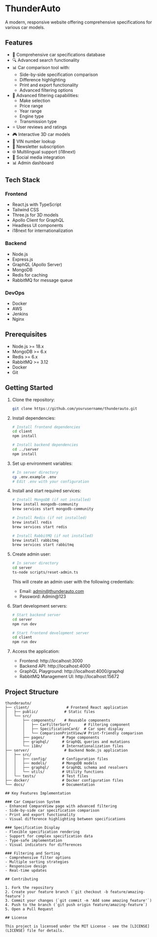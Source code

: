 # ThunderAuto

A modern, responsive website offering comprehensive specifications for various car models.

## Features

- 🚗 Comprehensive car specifications database
- 🔍 Advanced search functionality
- 📊 Car comparison tool with:
  - Side-by-side specification comparison
  - Difference highlighting
  - Print and export functionality
  - Advanced filtering options
- 🎯 Advanced filtering capabilities:
  - Make selection
  - Price range
  - Year range
  - Engine type
  - Transmission type
- ⭐ User reviews and ratings
- 🎮 Interactive 3D car models
- 🔢 VIN number lookup
- 📧 Newsletter subscription
- 🌐 Multilingual support (i18next)
- 📱 Social media integration
- 📊 Admin dashboard

## Tech Stack

### Frontend
- React.js with TypeScript
- Tailwind CSS
- Three.js for 3D models
- Apollo Client for GraphQL
- Headless UI components
- i18next for internationalization

### Backend
- Node.js
- Express.js
- GraphQL (Apollo Server)
- MongoDB
- Redis for caching
- RabbitMQ for message queue

### DevOps
- Docker
- AWS
- Jenkins
- Nginx

## Prerequisites

- Node.js >= 18.x
- MongoDB >= 6.x
- Redis >= 6.x
- RabbitMQ >= 3.12
- Docker
- Git

## Getting Started

1. Clone the repository:
   ```bash
   git clone https://github.com/yourusername/thunderauto.git
   ```

2. Install dependencies:
   ```bash
   # Install frontend dependencies
   cd client
   npm install

   # Install backend dependencies
   cd ../server
   npm install
   ```

3. Set up environment variables:
   ```bash
   # In server directory
   cp .env.example .env
   # Edit .env with your configuration
   ```

4. Install and start required services:
   ```bash
   # Install MongoDB (if not installed)
   brew install mongodb-community
   brew services start mongodb-community

   # Install Redis (if not installed)
   brew install redis
   brew services start redis

   # Install RabbitMQ (if not installed)
   brew install rabbitmq
   brew services start rabbitmq
   ```

5. Create admin user:
   ```bash
   # In server directory
   cd server
   ts-node scripts/reset-admin.ts
   ```
   This will create an admin user with the following credentials:
   - Email: admin@thunderauto.com
   - Password: Admin@123

6. Start development servers:
   ```bash
   # Start backend server
   cd server
   npm run dev

   # Start frontend development server
   cd client
   npm run dev
   ```

7. Access the application:
   - Frontend: http://localhost:3000
   - Backend API: http://localhost:4000
   - GraphQL Playground: http://localhost:4000/graphql
   - RabbitMQ Management UI: http://localhost:15672

## Project Structure

```
thunderauto/
├── client/                 # Frontend React application
│   ├── public/            # Static files
│   └── src/
│       ├── components/    # Reusable components
│       │   ├── CarFilterSort/      # Filtering component
│       │   ├── SpecificationCard/  # Car spec display
│       │   └── ComparisonPrintView/# Print-friendly comparison
│       ├── pages/        # Page components
│       ├── graphql/      # GraphQL queries and mutations
│       └── i18n/         # Internationalization files
├── server/                # Backend Node.js application
│   ├── src/
│   │   ├── config/       # Configuration files
│   │   ├── models/       # MongoDB models
│   │   ├── graphql/      # GraphQL schema and resolvers
│   │   └── utils/        # Utility functions
│   └── tests/            # Test files
├── docker/               # Docker configuration files
└── docs/                 # Documentation

## Key Features Implementation

### Car Comparison System
- Enhanced CompareView page with advanced filtering
- Side-by-side car specification comparison
- Print and export functionality
- Visual difference highlighting between specifications

### Specification Display
- Flexible specification rendering
- Support for complex specification data
- Type-safe implementation
- Visual indicators for differences

### Filtering and Sorting
- Comprehensive filter options
- Multiple sorting strategies
- Responsive design
- Real-time updates

## Contributing

1. Fork the repository
2. Create your feature branch (`git checkout -b feature/amazing-feature`)
3. Commit your changes (`git commit -m 'Add some amazing feature'`)
4. Push to the branch (`git push origin feature/amazing-feature`)
5. Open a Pull Request

## License

This project is licensed under the MIT License - see the [LICENSE](LICENSE) file for details.
